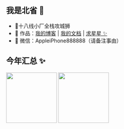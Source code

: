 ## 我是北省 🚀

- 🌈十八线小厂全栈攻城狮
- 🏡 作品：<a href="http://www.anqi520.com/" target="_blank">我的博客</a> | <a href="http://www.anqi520.com:3000/#/" target="_blank">我的文档</a> | <a href="https://github.com/Beisheng8888" target="_blank">求星星 ✨</a>
- 💬 微信：AppleiPhone888888（请备注事由）


## 今年汇总 ✨

<img align="" height="137px" src="https://github-readme-stats.vercel.app/api?username=Beisheng8888&hide_title=true&hide_border=true&show_icons=true&include_all_commits=true&line_height=21&bg_color=0,EC6C6C,FFD479,FFFC79,73FA79&theme=graywhite&locale=cn" />
<img align="" height="137px" src="https://github-readme-stats.vercel.app/api/top-langs/?username=Beisheng8888&hide_title=true&hide_border=true&layout=compact&bg_color=0,73FA79,73FDFF,D783FF&theme=graywhite&locale=cn" />
